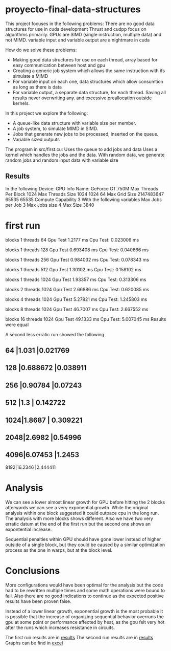 # proyecto-final-data-structures

This project focuses in the following problems:
There are no good data structures for use in cuda development 
    Thrust and cudpp focus on algorithms primarily.
GPUs are SIMD (single instruction, multiple data) and not MIMD.
 variable input and variable output are a nightmare in cuda

How do we solve these problems:
- Making good data structures for use on each thread, array based for easy communication between host and gpu
- Creating a generic job system which allows the same instruction with ifs simulate a MIMD
- For variable input on each one, data structures which allow consumtion as long as there is data
- For variable output, a separate data structure, for each thread. Saving all results never overwriting any. and excessive preallocation outside kernels.

In this project we explore the following:
- A queue-like data structure with variable size per member.
- A job system, to simulate MIMD in SIMD.
- Jobs that generate new jobs to be processed, inserted on the queue.
- Variable sized outputs

The program in src/first.cu:
Uses the queue to add jobs and data
Uses a kernel which handles the jobs and the data.
With random data, we generate random jobs and random input data with variable size

## Results
In the following Device:
    GPU Info
    Name: GeForce GT 750M
    Max Threads Per Block  1024
    Max Threads Size  1024 1024 64
    Max Grid Size 2147483647 65535 65535
    Compute Capability 3
With the following variables
    Max Jobs per Job 3
    Max Jobs size 4
    Max Size 3840

# first run
blocks 1 threads 64 
Gpu Test 1.2177 ms
Cpu Test: 0.023006 ms 

blocks 1 threads 128
Gpu Test 0.693408 ms
Cpu Test: 0.040666 ms 

blocks 1 threads 256
Gpu Test 0.984032 ms
Cpu Test: 0.078343 ms 

blocks 1 threads 512
Gpu Test 1.30102 ms
Cpu Test: 0.158102 ms 

blocks 1 threads 1024
Gpu Test 1.93357 ms
Cpu Test: 0.313306 ms 

blocks 2 threads 1024
Gpu Test 2.66886 ms
Cpu Test: 0.620085 ms 

blocks 4 threads 1024
Gpu Test 5.27821 ms
Cpu Test: 1.245803 ms 

blocks 8 threads 1024
Gpu Test 46.7007 ms
Cpu Test: 2.667552 ms 

blocks 16 threads 1024
Gpu Test 49.1333 ms
Cpu Test: 5.007045 ms 
Results were equal

A second less erratic run showed the following

64  |1.031      |0.021769
---------------------------
128 |0.688672   |0.038911
---------------------------
256 |0.90784    |0.07243
---------------------------
512 |1.3        | 0.142722
---------------------------
1024|1.8687     |  0.309221
---------------------------
2048|2.6982     |0.54996
---------------------------
4096|6.07453    |1.2453
---------------------------
8192|16.2346    |2.444411



# Analysis
We can see a lower almost linear growth for GPU before hitting the 2 blocks afterwards we can see a very exponential growth. While the original analysis within one block suggested it could outpace cpu in the long run. The analysis with more blocks shows different. Also we have two very erratic datum at the end of the first run but the second one shows an expontential increase.

Sequential penalties within GPU should have gone lower instead of higher outside of a single block, but they could be caused by a similar optimization process as the one in warps, but at the block level.

# Conclusions
More configurations would have been optimal for the analysis but the code had to be rewritten multiple times and some math operations were bound to fail. Also there are no good indications to continue as the expected positive results have been proven false.

Instead of a lower linear growth,  exponential growth is the most probable
It is possible that the increase of organizing sequential behavior overruns the gpu at some point or performance affected by heat, as the gpu felt very hot after the runs which increases resistance in circuits. 

The first run results are in [results](results.txt)
The second run results are in [results](results2.txt)
Graphs can be find in [excel](Graphs.xlsx) 
